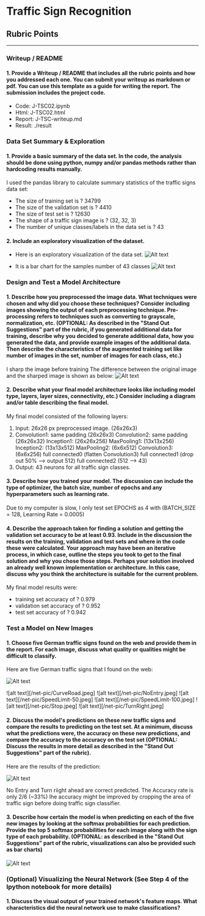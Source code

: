 # **Traffic Sign Recognition** 


## Rubric Points


---
### Writeup / README
#### 1. Provide a Writeup / README that includes all the rubric points and how you addressed each one. You can submit your writeup as markdown or pdf. You can use this template as a guide for writing the report. The submission includes the project code.

* Code:   J-TSC02.ipynb
* Html:   J-TSC02.html
* Report: J-TSC-writeup.md
* Result: ./result

### Data Set Summary & Exploration

#### 1. Provide a basic summary of the data set. In the code, the analysis should be done using python, numpy and/or pandas methods rather than hardcoding results manually.

I used the pandas library to calculate summary statistics of the traffic
signs data set:

* The size of training set is ? 34799
* The size of the validation set is ? 4410
* The size of test set is ? 12630
* The shape of a traffic sign image is ? (32, 32, 3)
* The number of unique classes/labels in the data set is ? 43

#### 2. Include an exploratory visualization of the dataset.

* Here is an exploratory visualization of the data set. 
![Alt text](/result/01-SampleDataSet.png "Visualization")

* It is a bar chart for the samples number of 43 classes
![Alt text](/result/02-BarChart.png "Bar Chart")

### Design and Test a Model Architecture

#### 1. Describe how you preprocessed the image data. What techniques were chosen and why did you choose these techniques? Consider including images showing the output of each preprocessing technique. Pre-processing refers to techniques such as converting to grayscale, normalization, etc. (OPTIONAL: As described in the "Stand Out Suggestions" part of the rubric, if you generated additional data for training, describe why you decided to generate additional data, how you generated the data, and provide example images of the additional data. Then describe the characteristics of the augmented training set like number of images in the set, number of images for each class, etc.)

I sharp the image before training
The difference between the original image and the sharped image is shown as below:
![Alt text](/result/03-ProcessedImage.png "PreProcessed Image")


#### 2. Describe what your final model architecture looks like including model type, layers, layer sizes, connectivity, etc.) Consider including a diagram and/or table describing the final model.

My final model consisted of the following layers:

1. Input:        26x26 px preprocessed image.             (26x26x3)
2. Convolution1: same padding (26x26x3)
   Convolution2: same padding (26x26x32)
   Inception1:   (26x26x256)
   MaxPooling1:  (13x13x256)
   Inception2:   (13x13x512)
   MaxPooling2:  (6x6x512)
   Convolution3: (6x6x256)
   full connected0 (flatten Convolution3)
   full connected1 (drop out 50% --> output 512)
   full connected2 (512 --> 43)
2. Output:       43 neurons for all traffic sign classes.

 

#### 3. Describe how you trained your model. The discussion can include the type of optimizer, the batch size, number of epochs and any hyperparameters such as learning rate.

Due to my computer is slow, I only test set EPOCHS as 4 with (BATCH_SIZE = 128, Learning Rate = 0.0005)

#### 4. Describe the approach taken for finding a solution and getting the validation set accuracy to be at least 0.93. Include in the discussion the results on the training, validation and test sets and where in the code these were calculated. Your approach may have been an iterative process, in which case, outline the steps you took to get to the final solution and why you chose those steps. Perhaps your solution involved an already well known implementation or architecture. In this case, discuss why you think the architecture is suitable for the current problem.

My final model results were:
* training set accuracy of ? 0.979
* validation set accuracy of ? 0.952
* test set accuracy of ? 0.942


### Test a Model on New Images

#### 1. Choose five German traffic signs found on the web and provide them in the report. For each image, discuss what quality or qualities might be difficult to classify.

Here are five German traffic signs that I found on the web:

![Alt text](/result/04-NetPic.png "Six German traffic signs found on the web")

![alt text][/net-pic/CurveRoad.jpeg] 
![alt text][/net-pic/NoEntry.jpeg] 
![alt text][/net-pic/SpeedLimit-50.jpeg] 
![alt text][/net-pic/SpeedLimit-100.jpeg] 
![alt text][/net-pic/Stop.jpeg]
![alt text][/net-pic/TurnRight.jpeg]



#### 2. Discuss the model's predictions on these new traffic signs and compare the results to predicting on the test set. At a minimum, discuss what the predictions were, the accuracy on these new predictions, and compare the accuracy to the accuracy on the test set (OPTIONAL: Discuss the results in more detail as described in the "Stand Out Suggestions" part of the rubric).

Here are the results of the prediction:

![Alt text](/result/05-PredictResult.png "Prediction result for traffic signs found on the web")

No Entry and Turn riight ahead are correct predicted.
The Accuracy rate is only 2/6 (~33%)
Ihe accuracy might be improved by cropping the area of traffic sign before doing traffic sign classifier. 

#### 3. Describe how certain the model is when predicting on each of the five new images by looking at the softmax probabilities for each prediction. Provide the top 5 softmax probabilities for each image along with the sign type of each probability. (OPTIONAL: as described in the "Stand Out Suggestions" part of the rubric, visualizations can also be provided such as bar charts)

![Alt text](/result/06-Top5.png "Top 5 probabilities for each image")

### (Optional) Visualizing the Neural Network (See Step 4 of the Ipython notebook for more details)
#### 1. Discuss the visual output of your trained network's feature maps. What characteristics did the neural network use to make classifications?


